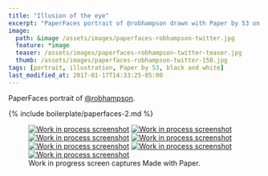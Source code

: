 ```yaml
---
title: "Illusion of the eye"
excerpt: "PaperFaces portrait of @robhampson drawn with Paper by 53 on an iPad."
image: 
  path: &image /assets/images/paperfaces-robhampson-twitter.jpg 
  feature: *image
  teaser: /assets/images/paperfaces-robhampson-twitter-teaser.jpg
  thumb: /assets/images/paperfaces-robhampson-twitter-150.jpg
tags: [portrait, illustration, Paper by 53, black and white]
last_modified_at: 2017-01-17T14:33:25-05:00
---
```


PaperFaces portrait of [@robhampson](http://twitter.com/robhampson).

{% include boilerplate/paperfaces-2.md %}

<figure class="third">
  <a href="{{ site.url }}/assets/images/paperfaces-robhampson-process-1-lg.jpg"><img src="{{ site.url }}/assets/images/paperfaces-robhampson-process-1-600.jpg" alt="Work in process screenshot"></a>
  <a href="{{ site.url }}/assets/images/paperfaces-robhampson-process-2-lg.jpg"><img src="{{ site.url }}/assets/images/paperfaces-robhampson-process-2-600.jpg" alt="Work in process screenshot"></a>
  <a href="{{ site.url }}/assets/images/paperfaces-robhampson-process-3-lg.jpg"><img src="{{ site.url }}/assets/images/paperfaces-robhampson-process-3-600.jpg" alt="Work in process screenshot"></a>
  <a href="{{ site.url }}/assets/images/paperfaces-robhampson-process-4-lg.jpg"><img src="{{ site.url }}/assets/images/paperfaces-robhampson-process-4-600.jpg" alt="Work in process screenshot"></a>
  <a href="{{ site.url }}/assets/images/paperfaces-robhampson-process-5-lg.jpg"><img src="{{ site.url }}/assets/images/paperfaces-robhampson-process-5-600.jpg" alt="Work in process screenshot"></a>
  <a href="{{ site.url }}/assets/images/paperfaces-robhampson-process-5-lg.jpg"><img src="{{ site.url }}/assets/images/paperfaces-robhampson-process-5-600.jpg" alt="Work in process screenshot"></a>
  <a href="{{ site.url }}/assets/images/paperfaces-robhampson-process-6-lg.jpg"><img src="{{ site.url }}/assets/images/paperfaces-robhampson-process-6-600.jpg" alt="Work in process screenshot"></a>
  <figcaption>Work in progress screen captures Made with Paper.</figcaption>
</figure>
